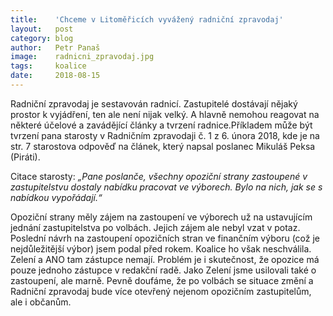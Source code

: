 ```yaml
---
title:	  'Chceme v Litoměřicích vyvážený radniční zpravodaj'
layout:	  post
category: blog
author:	  Petr Panaš
image:	  radnicni_zpravodaj.jpg
tags:	  koalice
date:	  2018-08-15
---
```

Radniční zpravodaj je sestavován radnicí. Zastupitelé dostávají nějaký prostor k vyjádření, ten ale není nijak velký. A hlavně nemohou reagovat na některé účelové a zavádějící články a tvrzení radnice.Příkladem může být tvrzení pana starosty v Radničním zpravodaji č. 1 z 6. února 2018, kde je na str. 7 starostova odpověď na článek, který napsal poslanec Mikuláš Peksa (Piráti). 

Citace starosty: *„Pane poslanče, všechny opoziční strany zastoupené v zastupitelstvu dostaly nabídku pracovat ve výborech. Bylo na nich, jak se s nabídkou vypořádají.“*

Opoziční strany měly zájem na zastoupení ve výborech už na ustavujícím jednání zastupitelstva po volbách. Jejich zájem ale nebyl vzat v potaz. Poslední návrh na zastoupení opozičních stran ve finančním výboru (což je nejdůležitější výbor) jsem podal před rokem. Koalice ho však neschválila. Zelení a ANO tam zástupce nemají. Problém je i skutečnost, že opozice má pouze jednoho zástupce v redakční radě. Jako Zelení jsme usilovali také o zastoupení, ale marně. Pevně doufáme, že po volbách se situace změní a Radniční zpravodaj bude více otevřený nejenom opozičním zastupitelům, ale i občanům.
